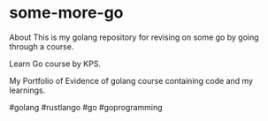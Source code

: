 # some-more-go

About
This is my golang repository for revising on some go by going through a course. 

Learn Go course by KPS. 

My Portfolio of Evidence of golang course containing code and my learnings. 

#golang #rustlango #go #goprogramming
